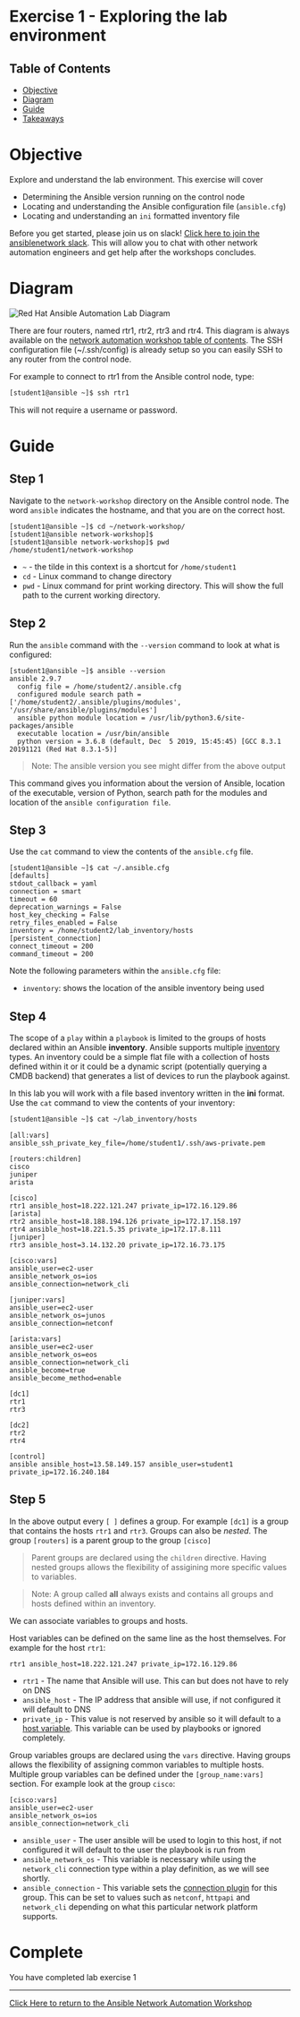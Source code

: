 # Exercise 1 - Exploring the lab environment

## Table of Contents

- [Objective](#objective)
- [Diagram](#diagram)
- [Guide](#guide)
- [Takeaways](#takeaways)

# Objective

Explore and understand the lab environment.  This exercise will cover
- Determining the Ansible version running on the control node
- Locating and understanding the Ansible configuration file (`ansible.cfg`)
- Locating and understanding an `ini` formatted inventory file

Before you get started, please join us on slack! [Click here to join the ansiblenetwork slack](https://join.slack.com/t/ansiblenetwork/shared_invite/enQtNTU4ODIyNzA1MDkyLThiYmQ3MmNkMWRmOTdjYjMxNzdlNDc4OTk5YTc1ZDBiNDAwOTZlZjE0NDliODJiMjJhMDBkZWM4Nzg2NjkzNDA).  This will allow you to chat with other network automation engineers and get help after the workshops concludes.

# Diagram

![Red Hat Ansible Automation Lab Diagram](../../../images/network_diagram.png)

There are four routers, named rtr1, rtr2, rtr3 and rtr4.  This diagram is always available on the [network automation workshop table of contents](../README.md).  The SSH configuration file (~/.ssh/config) is already setup so you can easily SSH to any router from the control node.

For example to connect to rtr1 from the Ansible control node, type:

```bash
[student1@ansible ~]$ ssh rtr1
```

This will not require a username or password.

# Guide

## Step 1

Navigate to the `network-workshop` directory on the Ansible control node.  The word `ansible` indicates the hostname, and that you are on the correct host.

```
[student1@ansible ~]$ cd ~/network-workshop/
[student1@ansible network-workshop]$
[student1@ansible network-workshop]$ pwd
/home/student1/network-workshop
```
 - `~` - the tilde in this context is a shortcut for `/home/student1`
 - `cd` - Linux command to change directory
 - `pwd` - Linux command for print working directory.  This will show the full path to the current working directory.

## Step 2

Run the `ansible` command with the `--version` command to look at what is configured:


```
[student1@ansible ~]$ ansible --version
ansible 2.9.7
  config file = /home/student2/.ansible.cfg
  configured module search path = ['/home/student2/.ansible/plugins/modules', '/usr/share/ansible/plugins/modules']
  ansible python module location = /usr/lib/python3.6/site-packages/ansible
  executable location = /usr/bin/ansible
  python version = 3.6.8 (default, Dec  5 2019, 15:45:45) [GCC 8.3.1 20191121 (Red Hat 8.3.1-5)]

```

> Note: The ansible version you see might differ from the above output

This command gives you information about the version of Ansible, location of the executable, version of Python, search path for the modules and location of the `ansible configuration file`.

## Step 3

Use the `cat` command to view the contents of the `ansible.cfg` file.

```
[student1@ansible ~]$ cat ~/.ansible.cfg
[defaults]
stdout_callback = yaml
connection = smart
timeout = 60
deprecation_warnings = False
host_key_checking = False
retry_files_enabled = False
inventory = /home/student2/lab_inventory/hosts
[persistent_connection]
connect_timeout = 200
command_timeout = 200
```

Note the following parameters within the `ansible.cfg` file:

 - `inventory`: shows the location of the ansible inventory being used

## Step 4

The scope of a `play` within a `playbook` is limited to the groups of hosts declared within an Ansible **inventory**. Ansible supports multiple [inventory](http://docs.ansible.com/ansible/latest/intro_inventory.html) types. An inventory could be a simple flat file with a collection of hosts defined within it or it could be a dynamic script (potentially querying a CMDB backend) that generates a list of devices to run the playbook against.

In this lab you will work with a file based inventory written in the **ini** format. Use the `cat` command to view the contents of your inventory:

```bash
[student1@ansible ~]$ cat ~/lab_inventory/hosts
```

```
[all:vars]
ansible_ssh_private_key_file=/home/student1/.ssh/aws-private.pem

[routers:children]
cisco
juniper
arista

[cisco]
rtr1 ansible_host=18.222.121.247 private_ip=172.16.129.86
[arista]
rtr2 ansible_host=18.188.194.126 private_ip=172.17.158.197
rtr4 ansible_host=18.221.5.35 private_ip=172.17.8.111
[juniper]
rtr3 ansible_host=3.14.132.20 private_ip=172.16.73.175

[cisco:vars]
ansible_user=ec2-user
ansible_network_os=ios
ansible_connection=network_cli

[juniper:vars]
ansible_user=ec2-user
ansible_network_os=junos
ansible_connection=netconf

[arista:vars]
ansible_user=ec2-user
ansible_network_os=eos
ansible_connection=network_cli
ansible_become=true
ansible_become_method=enable

[dc1]
rtr1
rtr3

[dc2]
rtr2
rtr4

[control]
ansible ansible_host=13.58.149.157 ansible_user=student1 private_ip=172.16.240.184
```

## Step 5

In the above output every `[ ]` defines a group. For example `[dc1]` is a group that contains the hosts `rtr1` and `rtr3`. Groups can also be _nested_. The group `[routers]` is a parent group to the group `[cisco]`

> Parent groups are declared using the `children` directive. Having nested groups allows the flexibility of assigining more specific values to variables.


> Note: A group called **all** always exists and contains all groups and hosts defined within an inventory.


We can associate variables to groups and hosts.

Host variables can be defined on the same line as the host themselves. For example for the host `rtr1`:

```
rtr1 ansible_host=18.222.121.247 private_ip=172.16.129.86
```

 - `rtr1` - The name that Ansible will use.  This can but does not have to rely on DNS
 - `ansible_host` - The IP address that ansible will use, if not configured it will default to DNS
 - `private_ip` - This value is not reserved by ansible so it will default to a [host variable](http://docs.ansible.com/ansible/latest/intro_inventory.html#host-variables).  This variable can be used by playbooks or ignored completely.

Group variables groups are declared using the `vars` directive. Having groups allows the flexibility of assigning common variables to multiple hosts. Multiple group variables can be defined under the `[group_name:vars]` section. For example look at the group `cisco`:

```
[cisco:vars]
ansible_user=ec2-user
ansible_network_os=ios
ansible_connection=network_cli
```

 - `ansible_user` - The user ansible will be used to login to this host, if not configured it will default to the user the playbook is run from
 - `ansible_network_os` - This variable is necessary while using the `network_cli` connection type within a play definition, as we will see shortly.
 - `ansible_connection` - This variable sets the [connection plugin](https://docs.ansible.com/ansible/latest/plugins/connection.html) for this group.  This can be set to values such as `netconf`, `httpapi` and `network_cli` depending on what this particular network platform supports.


# Complete

You have completed lab exercise 1

---
[Click Here to return to the Ansible Network Automation Workshop](../README.md)
